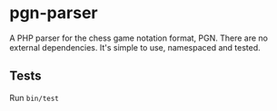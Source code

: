 pgn-parser
==========

A PHP parser for the chess game notation format, PGN. There are no external dependencies. It's simple to use, namespaced and tested.

Tests
-----

Run `bin/test`
